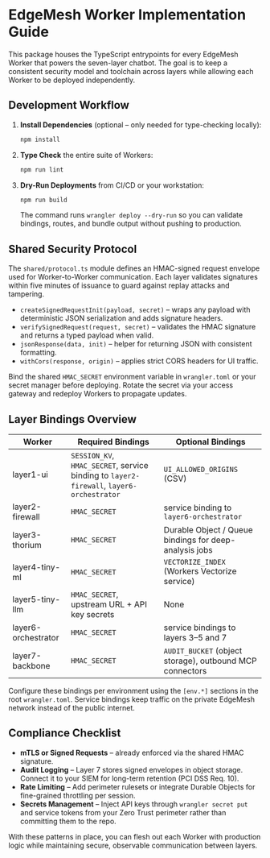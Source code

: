 # EdgeMesh Worker Implementation Guide

This package houses the TypeScript entrypoints for every EdgeMesh Worker that
powers the seven-layer chatbot. The goal is to keep a consistent security model
and toolchain across layers while allowing each Worker to be deployed
independently.

## Development Workflow

1. **Install Dependencies** (optional – only needed for type-checking locally):
   ```bash
   npm install
   ```
2. **Type Check** the entire suite of Workers:
   ```bash
   npm run lint
   ```
3. **Dry-Run Deployments** from CI/CD or your workstation:
   ```bash
   npm run build
   ```
   The command runs `wrangler deploy --dry-run` so you can validate bindings,
   routes, and bundle output without pushing to production.

## Shared Security Protocol

The `shared/protocol.ts` module defines an HMAC-signed request envelope used for
Worker-to-Worker communication. Each layer validates signatures within five
minutes of issuance to guard against replay attacks and tampering.

- `createSignedRequestInit(payload, secret)` – wraps any payload with
  deterministic JSON serialization and adds signature headers.
- `verifySignedRequest(request, secret)` – validates the HMAC signature and
  returns a typed payload when valid.
- `jsonResponse(data, init)` – helper for returning JSON with consistent
  formatting.
- `withCors(response, origin)` – applies strict CORS headers for UI traffic.

Bind the shared `HMAC_SECRET` environment variable in `wrangler.toml` or your
secret manager before deploying. Rotate the secret via your access gateway and
redeploy Workers to propagate updates.

## Layer Bindings Overview

| Worker | Required Bindings | Optional Bindings |
| ------ | ----------------- | ----------------- |
| layer1-ui | `SESSION_KV`, `HMAC_SECRET`, service binding to `layer2-firewall`, `layer6-orchestrator` | `UI_ALLOWED_ORIGINS` (CSV) |
| layer2-firewall | `HMAC_SECRET` | service binding to `layer6-orchestrator` |
| layer3-thorium | `HMAC_SECRET` | Durable Object / Queue bindings for deep-analysis jobs |
| layer4-tiny-ml | `HMAC_SECRET` | `VECTORIZE_INDEX` (Workers Vectorize service) |
| layer5-tiny-llm | `HMAC_SECRET`, upstream URL + API key secrets | None |
| layer6-orchestrator | `HMAC_SECRET` | service bindings to layers 3–5 and 7 |
| layer7-backbone | `HMAC_SECRET` | `AUDIT_BUCKET` (object storage), outbound MCP connectors |

Configure these bindings per environment using the `[env.*]` sections in the
root `wrangler.toml`. Service bindings keep traffic on the private EdgeMesh
network instead of the public internet.

## Compliance Checklist

- **mTLS or Signed Requests** – already enforced via the shared HMAC signature.
- **Audit Logging** – Layer 7 stores signed envelopes in object storage. Connect it to your
  SIEM for long-term retention (PCI DSS Req. 10).
- **Rate Limiting** – Add perimeter rulesets or integrate Durable
  Objects for fine-grained throttling per session.
- **Secrets Management** – Inject API keys through `wrangler secret put` and
  service tokens from your Zero Trust perimeter rather than committing them to the repo.

With these patterns in place, you can flesh out each Worker with production
logic while maintaining secure, observable communication between layers.
